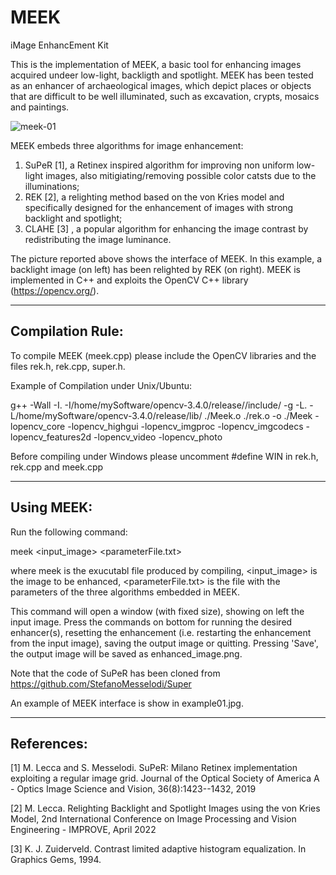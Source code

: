 # MEEK
iMage EnhancEment Kit

This is the implementation of MEEK, a basic tool for enhancing images acquired undeer low-light, backligth and spotlight. MEEK has been tested as an enhancer of archaeological images, which depict places or objects that are difficult to be well illuminated, such as excavation, crypts, mosaics and paintings.


![meek-01](https://user-images.githubusercontent.com/82895709/197752535-e00de778-858c-4f18-b51f-97d8e03b84ee.JPG)


MEEK embeds three algorithms for image enhancement:
1) SuPeR [1], a Retinex inspired algorithm for improving non uniform low-light images, also mitigiating/removing possible color catsts due to the illuminations;
2) REK [2], a relighting method based on the von Kries model and specifically designed for the enhancement of images with strong backlight and spotlight;
3) CLAHE [3] , a popular algorithm for enhancing the image contrast by redistributing the image luminance.

The picture reported above shows the interface of MEEK. In this example, a backlight image (on left) has been relighted by REK (on right).
MEEK is implemented in C++ and exploits the OpenCV C++ library (https://opencv.org/). 

***********************************************************
## Compilation Rule:

To compile MEEK (meek.cpp) please include the OpenCV libraries and the files rek.h, rek.cpp, super.h.

Example of Compilation under Unix/Ubuntu:

g++ -Wall  -I.  -I/home/mySoftware/opencv-3.4.0/release//include/ -g    -L. -L/home/mySoftware/opencv-3.4.0/release/lib/  ./Meek.o ./rek.o -o ./Meek -lopencv_core -lopencv_highgui -lopencv_imgproc -lopencv_imgcodecs -lopencv_features2d -lopencv_video -lopencv_photo

Before compiling under Windows please uncomment #define WIN  in rek.h, rek.cpp and meek.cpp

***********************************************************
## Using MEEK:

Run the following command:

meek <input_image> <parameterFile.txt>

where meek is the exucutabl file produced by compiling, <input_image> is the image to be enhanced, <parameterFile.txt> is the file with the parameters of the three algorithms embedded in MEEK.

This command will open a window (with fixed size), showing on left the input image. Press the commands on bottom for running the desired enhancer(s), resetting the enhancement (i.e. restarting the enhancement from the input image), saving the output image or quitting. 
Pressing 'Save', the output image will be saved as enhanced_image.png.

Note that the code of SuPeR has been cloned from  https://github.com/StefanoMesselodi/Super

An example of MEEK interface is show in example01.jpg.

***********************************************************
## References:

[1] M. Lecca and S. Messelodi. SuPeR: Milano Retinex implementation exploiting a regular image grid. Journal of the Optical Society of America A - Optics Image Science and Vision, 36(8):1423--1432, 2019

[2] M. Lecca. Relighting Backlight and Spotlight Images using the von Kries Model, 2nd International Conference on Image Processing and Vision Engineering - IMPROVE, April 2022

[3] K. J. Zuiderveld. Contrast limited adaptive histogram equalization. In Graphics Gems, 1994.
 

